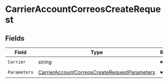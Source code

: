 # CarrierAccountCorreosCreateRequest


## Fields

| Field                                                                                                                   | Type                                                                                                                    | Required                                                                                                                | Description                                                                                                             |
| ----------------------------------------------------------------------------------------------------------------------- | ----------------------------------------------------------------------------------------------------------------------- | ----------------------------------------------------------------------------------------------------------------------- | ----------------------------------------------------------------------------------------------------------------------- |
| `Carrier`                                                                                                               | *string*                                                                                                                | :heavy_check_mark:                                                                                                      | N/A                                                                                                                     |
| `Parameters`                                                                                                            | [CarrierAccountCorreosCreateRequestParameters](../../Models/Components/CarrierAccountCorreosCreateRequestParameters.md) | :heavy_check_mark:                                                                                                      | N/A                                                                                                                     |